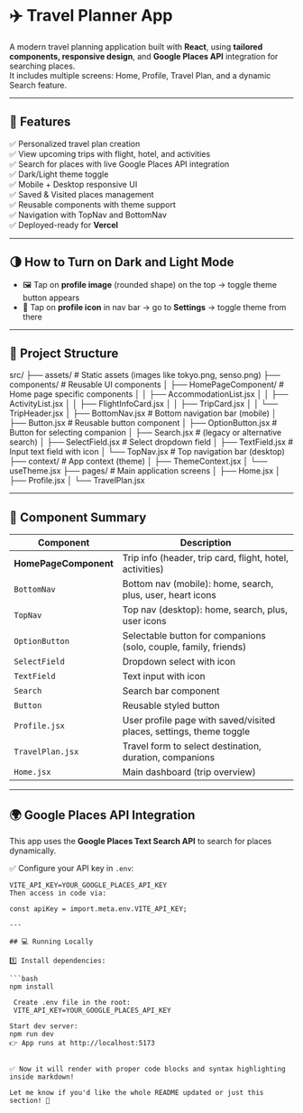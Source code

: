 # ✈️ Travel Planner App

A modern travel planning application built with **React**, using **tailored components, responsive design**, and **Google Places API** integration for searching places.  
It includes multiple screens: Home, Profile, Travel Plan, and a dynamic Search feature.

---

## 🚀 Features

✅ Personalized travel plan creation  
✅ View upcoming trips with flight, hotel, and activities  
✅ Search for places with live Google Places API integration  
✅ Dark/Light theme toggle  
✅ Mobile + Desktop responsive UI  
✅ Saved & Visited places management  
✅ Reusable components with theme support  
✅ Navigation with TopNav and BottomNav  
✅ Deployed-ready for **Vercel**

---
## 🌗 How to Turn on Dark and Light Mode

- 🖼️ Tap on **profile image** (rounded shape) on the top → toggle theme button appears
- 👤 Tap on **profile icon** in nav bar → go to **Settings** → toggle theme from there

---

## 📁 Project Structure
src/
├── assets/ # Static assets (images like tokyo.png, senso.png)
├── components/ # Reusable UI components
│ ├── HomePageComponent/ # Home page specific components
│ │ ├── AccommodationList.jsx
│ │ ├── ActivityList.jsx
│ │ ├── FlightInfoCard.jsx
│ │ ├── TripCard.jsx
│ │ └── TripHeader.jsx
│ ├── BottomNav.jsx # Bottom navigation bar (mobile)
│ ├── Button.jsx # Reusable button component
│ ├── OptionButton.jsx # Button for selecting companion
│ ├── Search.jsx # (legacy or alternative search)
│ ├── SelectField.jsx # Select dropdown field
│ ├── TextField.jsx # Input text field with icon
│ └── TopNav.jsx # Top navigation bar (desktop)
├── context/ # App context (theme)
│ ├── ThemeContext.jsx
│ └── useTheme.jsx
├── pages/ # Main application screens
│ ├── Home.jsx
│ ├── Profile.jsx
│ └── TravelPlan.jsx


---

## 🧩 Component Summary

| Component            | Description                                                                 |
|---------------------|-----------------------------------------------------------------------------|
| **HomePageComponent**| Trip info (header, trip card, flight, hotel, activities)                    |
| `BottomNav`          | Bottom nav (mobile): home, search, plus, user, heart icons                  |
| `TopNav`             | Top nav (desktop): home, search, plus, user icons                           |
| `OptionButton`       | Selectable button for companions (solo, couple, family, friends)            |
| `SelectField`        | Dropdown select with icon                                                   |
| `TextField`          | Text input with icon                                                        |
| `Search`             | Search bar component                                                        |
| `Button`             | Reusable styled button                                                      |
| `Profile.jsx`        | User profile page with saved/visited places, settings, theme toggle         |
| `TravelPlan.jsx`     | Travel form to select destination, duration, companions                     |
| `Home.jsx`           | Main dashboard (trip overview)                                              |

---

## 🌍 Google Places API Integration

This app uses the **Google Places Text Search API** to search for places dynamically.

✅ Configure your API key in `.env`:

```env
VITE_API_KEY=YOUR_GOOGLE_PLACES_API_KEY
Then access in code via:

const apiKey = import.meta.env.VITE_API_KEY;

---

## 💻 Running Locally

1️⃣ Install dependencies:

```bash
npm install

 Create .env file in the root:
 VITE_API_KEY=YOUR_GOOGLE_PLACES_API_KEY

Start dev server:
npm run dev
👉 App runs at http://localhost:5173


✅ Now it will render with proper code blocks and syntax highlighting inside markdown!

Let me know if you'd like the whole README updated or just this section! 🎉





